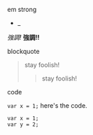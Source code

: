 em strong

* _

*強調!*
**強調!!**

blockquote
> stay foolish!
> > stay foolish!

code

`var x = 1;`
here's the code.

	var x = 1;
    var y = 2;